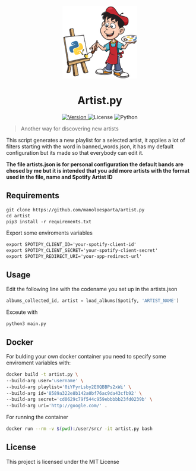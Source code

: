 <p align="center">
  <a>
    <img width="200px" src="./image.png" alt="Artists.py" />
    <h1 align="center">Artist.py</h1>
  </a>
</p>

<p align="center">
	<a href="https://github.com/manoloesparta/artist.py/releases">
		<img src="https://img.shields.io/badge/Version-1.0.0-blue.svg" alt="Version">
	</a>
  <a>
		<img src="https://img.shields.io/badge/License-MIT-brightgreen.svg" alt="License">
	</a>
  <a>
    <img src="https://img.shields.io/badge/Made%20with-Python-1f425f.svg" alt="Python">
  </a>
</p>

> Another way for discovering new artists

This script generates a new playlist for a selected artist, it applies a lot of filters starting with the word in banned_words.json, it has my default configuration but its made so that everybody can edit it.

**The file artists.json is for personal configuration the default bands are chosed by me but it is intended that you add more artists with the format used in the file, name and Spotify Artist ID**

## Requirements

```
git clone https://github.com/manoloesparta/artist.py
cd artist
pip3 install -r requirements.txt
```
Export some enviroments variables
```
export SPOTIPY_CLIENT_ID='your-spotify-client-id'
export SPOTIPY_CLIENT_SECRET='your-spotify-client-secret'
export SPOTIPY_REDIRECT_URI='your-app-redirect-url'
```

## Usage
Edit the following line with the codename you set up in the artists.json
```python
albums_collected_id, artist = load_albums(Spotify, 'ARTIST_NAME')
```
Exceute with
```
python3 main.py
```

## Docker
For bulding your own docker container you need to specify some enviroment variables with:
```bash
docker build -t artist.py \
--build-arg user='username' \
--build-arg playlist='0iYFyrLsby2E0QBBPs2xWi' \
--build-arg id='8589a322e8b142a0bf76ac9da43cfb92' \
--build-arg secret='cd0629c79f544c959ebbbbb23fd0239b' \
--build-arg uri='http://google.com/' .
```
For running the container
```bash
docker run --rm -v $(pwd):/user/src/ -it artist.py bash
```

## License
This project is licensed under the MIT License